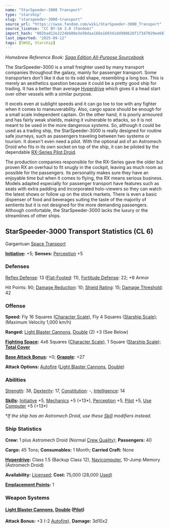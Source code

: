 ```yaml
---
name: "StarSpeeder-3000 Transport"
type: "starship"
slug: "starspeeder-3000-transport"
source_url: "https://swse.fandom.com/wiki/StarSpeeder-3000_Transport"
source_license: "CC BY-SA 3.0 (Fandom)"
import_hash: "002bad12e2224b608e3e50daa168a160341dd988626f1f347029ee667bcffbe6"
last_imported: "2025-09-12"
tags: [SWSE, Starship]
---
```

*Homebrew Reference Book: [Saga Edition All-Purpose Sourcebook](https://swse.fandom.com/wiki/Saga_Edition_All-Purpose_Sourcebook)*

The StarSpeeder-3000 is a small freighter used by many transport companies throughout the galaxy, mainly for passenger transport. Some transporters don't like it due to its odd shape, resembling a long box. This is merely an aesthetics question because it could be a pretty good ship for trading. It has a better than average [Hyperdrive](https://swse.fandom.com/wiki/Hyperdrive) which gives it a head start over other vessels with a similar purpose. 

It excels even at sublight speeds and it can go toe to toe with any fighter when it comes to maneuverability. Also, cargo space should be enough for a small scale independent captain. On the other hand, it is poorly armoured and has fairly weak shields, making it vulnerable to attacks, so it is not meant to be used in the more dangerous systems. So, although it could be used as a trading ship, the StarSpeeder-3000 is really designed for routine safe journeys, such as passengers traveling between two systems or tourism. It doesn't even need a pilot. With the optional aid of an Astromech Droid who fits in its own socket on top of the ship, it can be piloted by the dependable [RX-Series Pilot Droid](https://swse.fandom.com/wiki/RX-Series_Pilot_Droid). 

The production companies responsible for the RX-Series gave the older but proven RX an overhaul to fit snugly in the cockpit, leaving as much room as possible for the passengers. Its personality makes sure they have an enjoyable time but when it comes to flying, the RX means serious business. Models adapted especially for passenger transport have features such as seats with extra padding and incorporated holo-viewers so they can watch the latest shows or follow up on the stock markets. There is even a basic dispenser of food and beverages suiting the taste of the majority of sentients but it is not designed for the more demanding passengers. Although comfortable, the StarSpeeder-3000 lacks the luxury or the streamlines of other ships. 
## StarSpeeder-3000 Transport Statistics (CL 6)
Gargantuan [Space Transport](https://swse.fandom.com/wiki/Space_Transport)

**[Initiative](https://swse.fandom.com/wiki/Initiative):** +5; **Senses:** [Perception](https://swse.fandom.com/wiki/Perception) +5
### Defenses
[Reflex Defense](https://swse.fandom.com/wiki/Reflex_Defense_(Vehicles)): 13 ([Flat-Footed](https://swse.fandom.com/wiki/Flat-Footed): 11), [Fortitude Defense](https://swse.fandom.com/wiki/Fortitude_Defense_(Vehicles)): 22; +6 Armor

Hit Points: 90; [Damage Reduction](https://swse.fandom.com/wiki/Damage_Reduction): 10; [Shield Rating](https://swse.fandom.com/wiki/Shield_Rating): 15; [Damage Threshold](https://swse.fandom.com/wiki/Damage_Threshold_(Vehicles)): 42
### Offense
**Speed:** Fly 16 Squares ([Character Scale](https://swse.fandom.com/wiki/Character_Scale)), Fly 4 Squares ([Starship Scale](https://swse.fandom.com/wiki/Starship_Scale)); (Maximum Velocity 1,000 km/h)

**Ranged:** [Light Blaster Cannons](https://swse.fandom.com/wiki/Light_Blaster_Cannons), [Double](https://swse.fandom.com/wiki/Double) (2) +3 (See Below)

**[Fighting Space](https://swse.fandom.com/wiki/Fighting_Space):** 4x6 Squares ([Character Scale](https://swse.fandom.com/wiki/Character_Scale)), 1 Square ([Starship Scale](https://swse.fandom.com/wiki/Starship_Scale)); **[Total Cover](https://swse.fandom.com/wiki/Total_Cover)**

**[Base Attack Bonus](https://swse.fandom.com/wiki/Base_Attack_Bonus):** +0; **[Grapple](https://swse.fandom.com/wiki/Grapple):** +27

**Attack Options:** [Autofire](https://swse.fandom.com/wiki/Autofire_(Vehicle_Combat)) ([Light Blaster Cannons](https://swse.fandom.com/wiki/Light_Blaster_Cannons), [Double](https://swse.fandom.com/wiki/Double))
### Abilities
[Strength](https://swse.fandom.com/wiki/Strength): 38, [Dexterity](https://swse.fandom.com/wiki/Dexterity): 17, [Constitution](https://swse.fandom.com/wiki/Constitution): -, [Intelligence](https://swse.fandom.com/wiki/Intelligence): 14

**[Skills](https://swse.fandom.com/wiki/Skills):** [Initiative](https://swse.fandom.com/wiki/Initiative) +5, [Mechanics](https://swse.fandom.com/wiki/Mechanics) +5 (+13*), [Perception](https://swse.fandom.com/wiki/Perception) +5, [Pilot](https://swse.fandom.com/wiki/Pilot) +5, [Use Computer](https://swse.fandom.com/wiki/Use_Computer) +5 (+13*)

**If the ship has an Astromech Droid, use these [Skill](https://swse.fandom.com/wiki/Skill) modifiers instead.*

### Ship Statistics
**Crew:** 1 plus Astromech Droid (Normal [Crew Quality](https://swse.fandom.com/wiki/Crew_Quality)); **Passengers:** 40

**Cargo:** 45 Tons; **Consumables:** 1 Month; **Carried Craft:** None

**[Hyperdrive](https://swse.fandom.com/wiki/Hyperdrive):** Class 1.5 (Backup Class 12), [Navicomputer](https://swse.fandom.com/wiki/Navicomputer), 10-Jump Memory (Astromech Droid)

**Availability:** [Licensed](https://swse.fandom.com/wiki/Licensed); **Cost:** 75,000 (28,000 [Used](https://swse.fandom.com/wiki/Used))

**[Emplacement Points](https://swse.fandom.com/wiki/Emplacement_Points):** 1
### Weapon Systems
#### **[Light Blaster Cannons](https://swse.fandom.com/wiki/Light_Blaster_Cannons), [Double](https://swse.fandom.com/wiki/Double) ([Pilot](https://swse.fandom.com/wiki/Pilot_(Vehicle_Combat)))**
**Attack Bonus:** +3 (-2 [Autofire](https://swse.fandom.com/wiki/Autofire_(Vehicle_Combat))), **Damage:** 3d10x2